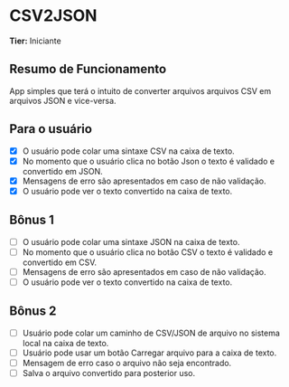 # CSV2JSON

**Tier:** Iniciante

## Resumo de Funcionamento

App simples que terá o intuito de converter arquivos arquivos CSV em arquivos JSON e vice-versa.

## Para o usuário 
- [x] O usuário pode colar uma sintaxe CSV na caixa de texto.
- [x] No momento que o usuário clica no botão Json o texto é validado e convertido em JSON.
- [x] Mensagens de erro são apresentados em caso de não validação.
- [x] O usuário pode ver o texto convertido na caixa de texto.

## Bônus 1
- [ ] O usuário pode colar uma sintaxe JSON na caixa de texto.
- [ ] No momento que o usuário clica no botão CSV o texto é validado e convertido em CSV.
- [ ] Mensagens de erro são apresentados em caso de não validação.
- [ ] O usuário pode ver o texto convertido na caixa de texto.

## Bônus 2
- [ ] Usuário pode colar um caminho de CSV/JSON de arquivo no sistema local na caixa de texto.
- [ ] Usuário pode usar um botão Carregar arquivo para a caixa de texto.
- [ ] Mensagem de erro caso o arquivo não seja encontrado.
- [ ] Salva o arquivo convertido para posterior uso.

